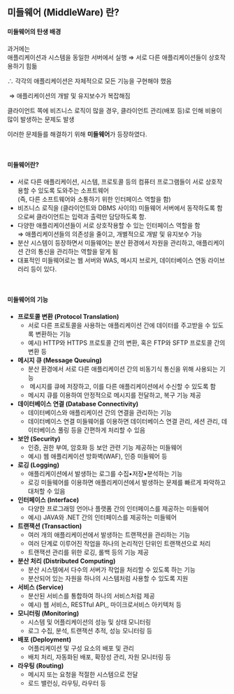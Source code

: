 ## **미들웨어 (MiddleWare) 란?**

#### **미들웨어의 탄생 배경**

과거에는  
애플리케이션과 시스템을 동일한 서버에서 실행 ⇒ 서로 다른 애플리케이션들이 상호작용하기 힘듦

∴ 각각의 애플리케이션은 자체적으로 모든 기능을 구현해야 했음

 ⇒ 애플리케이션의 개발 및 유지보수가 복잡해짐

클라이언트 쪽에 비즈니스 로직이 많을 경우, 클라이언트 관리(배포 등)로 인해 비용이 많이 발생하는 문제도 발생

이러한 문제들를 해결하기 위해 **미들웨어**가 등장하였다.

<br>

#### **미들웨어란?**

-   서로 다른 애플리케이션, 시스템, 프로토콜 등의 컴퓨터 프로그램들이 서로 상호작용할 수 있도록 도와주는 소프트웨어  
    (즉, 다른 소프트웨어와 소통하기 위한 인터페이스 역할을 함)
-   비즈니스 로직을 (클라이언트와 DBMS 사이의) 미들웨어 서버에서 동작하도록 함으로써 클라이언트는 입력과 출력만 담당하도록 함.
-   다양한 애플리케이션들이 서로 상호작용할 수 있는 인터페이스 역할을 함  
    ⇒ 애플리케이션들의 의존성을 줄이고, 개별적으로 개발 및 유지보수 가능
-   분산 시스템이 등장하면서 미들웨어는 분산 환경에서 자원을 관리하고, 애플리케이션 간의 통신을 관리하는 역할을 맡게 됨
-   대표적인 미들웨어로는 웹 서버와 WAS, 메시지 브로커, 데이터베이스 연동 라이브러리 등이 있다.

<br>

#### **미들웨어의 기능**

-   **프로토콜 변환 (Protocol Translation)**
    -   서로 다른 프로토콜을 사용하는 애플리케이션 간에 데이터를 주고받을 수 있도록 변환하는 기능
    -   예시) HTTP와 HTTPS 프로토콜 간의 변환, 혹은 FTP와 SFTP 프로토콜 간의 변환 등
-   **메시지 큐 (Message Queuing)**
    -   분산 환경에서 서로 다른 애플리케이션 간의 비동기식 통신을 위해 사용되는 기능
    -    메시지를 큐에 저장하고, 이를 다른 애플리케이션에서 수신할 수 있도록 함
    -   메시지 큐를 이용하여 안정적으로 메시지를 전달하고, 복구 기능 제공
-   **데이터베이스 연결 (Database Connectivity)**
    -   데이터베이스와 애플리케이션 간의 연결을 관리하는 기능
    -   데이터베이스 연결 미들웨어를 이용하면 데이터베이스 연결 관리, 세션 관리, 데이터베이스 풀링 등을 간편하게 처리할 수 있음
-   **보안 (Security)**
    -   인증, 권한 부여, 암호화 등 보안 관련 기능 제공하는 미들웨어
    -   예시) 웹 애플리케이션 방화벽(WAF), 인증 미들웨어 등
-   **로깅 (Logging)**
    -   애플리케이션에서 발생하는 로그를 수집•저장•분석하는 기능
    -   로깅 미들웨어를 이용하면 애플리케이션에서 발생하는 문제를 빠르게 파악하고 대처할 수 있음
-   **인터페이스 (Interface)**
    -   다양한 프로그래밍 언어나 플랫폼 간의 인터페이스를 제공하는 미들웨어
    -   예시) JAVA와 .NET 간의 인터페이스를 제공하는 미들웨어
-   **트랜잭션 (Transaction)**
    -   여러 개의 애플리케이션에서 발생하는 트랜잭션을 관리하는 기능
    -   여러 단계로 이루어진 작업을 하나의 논리적인 단위인 트랜잭션으로 처리
    -   트랜잭션 관리를 위한 로깅, 롤백 등의 기능 제공
-   **분산 처리 (Distributed Computing)**
    -   분산 시스템에서 다수의 서버가 작업을 처리할 수 있도록 하는 기능
    -   분산되어 있는 자원을 하나의 시스템처럼 사용할 수 있도록 지원
-   **서비스 (Service)**
    -   분산된 서비스를 통합하여 하나의 서비스처럼 제공
    -   예시) 웹 서비스, RESTful API,, 마이크로서비스 아키텍처 등
-   **모니터링 (Monitoring)**
    -   시스템 및 어플리케이션의 성능 및 상태 모니터링
    -   로그 수집, 분석, 트랜잭션 추적, 성능 모니터링 등
-   **배포 (Deployment)**
    -   어플리케이션 및 구성 요소의 배포 및 관리
    -   배치 처리, 자동화된 배포, 확장성 관리, 자원 모니터링 등
-   **라우팅 (Routing)**
    -   메시지 또는 요청을 적절한 시스템으로 전달
    -   로드 밸런싱, 라우팅, 라우터 등
    